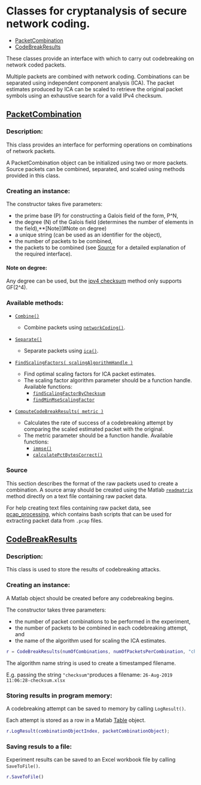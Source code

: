 # Classes for cryptanalysis of secure network coding.
- [PacketCombination](#packetcombination)
- [CodeBreakResults](#codebreakresults)

These classes provide an interface with which to carry out codebreaking on
network coded packets.

Multiple packets are combined with network coding. Combinations can be
separated using independent component analysis (ICA). The packet estimates
produced by ICA can be scaled to retrieve the original packet symbols using
an exhaustive search for a valid IPv4 checksum.


## [PacketCombination](../utilities/PacketCombination.m)

### Description:

This class provides an interface for performing operations on combinations of
network packets.

A PacketCombination object can be initialized using two or more packets.
Source packets can be combined, separated, and scaled using methods
provided in this class.

### Creating an instance:

The constructor takes five parameters:
* the prime base (P) for constructing a Galois field of the form, P^N,
* the degree (N) of the Galois field (determines the number of elements in the 
  field),**[Note](#Note on degree)
* a unique string (can be used as an identifier for the object),
* the number of packets to be combined,
* the packets to be combined (see [Source](#source) for a detailed explanation
  of the required interface).

#### Note on degree:
Any degree can be used, but the [ipv4 checksum](https://github.com/rj-pe/nsr_rlnc_icaff/blob/4ebd52a962029f9c4a0b26c6afd9088a941405a3/scalingAlgorithms/findScalingFactorByChecksum.m#L1)
method only supports GF(2^4).
### Available methods:

* [``Combine()``](https://github.com/rj-pe/nsr_rlnc_icaff/blob/4a15ac9e88c64435a3bb53a266b519cbd9a0f612/utilities/PacketCombination.m#L72)
  - Combine packets using 
  [``networkCoding()``](../utilities/networkCoding.m).

* [``Separate()``](https://github.com/rj-pe/nsr_rlnc_icaff/blob/4a15ac9e88c64435a3bb53a266b519cbd9a0f612/utilities/PacketCombination.m#L83) 
  - Separate packets using
  [``ica()``](../separation/AMERICA/ica.m).

* [``FindScalingFactors( scalingAlgorithmHandle )``](https://github.com/rj-pe/nsr_rlnc_icaff/blob/4a15ac9e88c64435a3bb53a266b519cbd9a0f612/utilities/PacketCombination.m#L97)
  - Find optimal scaling factors for ICA packet estimates.
  
  * The scaling factor algorithm parameter should be a function handle.
  Available functions:
    * [``findScalingFactorByChecksum``](../scalingAlgorithms/findScalingFactorByChecksum.m)
    * [``findMinMseScalingFactor``](../scalingAlgorithms/findMinMseScalingFactor.m)

* [``ComputeCodeBreakResults( metric )``](https://github.com/rj-pe/nsr_rlnc_icaff/blob/4a15ac9e88c64435a3bb53a266b519cbd9a0f612/utilities/PacketCombination.m#L125)
  - Calculates the rate of success of a codebreaking attempt by comparing the
   scaled estimated packet with the original. 
   
  * The metric parameter should be a function handle. Available functions:
      * [``immse()``](https://www.mathworks.com/help/images/ref/immse.html)
      * [``calculatePctBytesCorrect()``](../utilities/calculatePctBytesCorrect.m)

### Source

This section describes the format of the raw packets used to create a combination.
A source array should be created using the Matlab 
[``readmatrix``](https://www.mathworks.com/help/matlab/ref/readmatrix.html)
method directly on a text file containing raw packet data.

For help creating text files containing raw packet data,
see [pcap_processing](../utilities/pcap_processing/), which contains bash
scripts that can be used for extracting packet data from ``.pcap`` files.


## [CodeBreakResults](../utilities/CodeBreakResults.m)

### Description:

This class is used to store the results of codebreaking attacks.

### Creating an instance:

A Matlab object should be created before any codebreaking begins.


The constructor takes three parameters: 
* the number of packet combinations to be performed in the experiment, 
* the number of packets to be combined in each codebreaking attempt, and
* the name of the algorithm used for scaling the ICA estimates.

```Matlab
r = CodeBreakResults(numOfCombinations, numOfPacketsPerCombination, "checksum");
```

The algorithm name string is used to create a timestamped filename.

E.g. passing the string ``"checksum"``produces a filename:
``26-Aug-2019 11:06:28-checksum.xlsx``

### Storing results in program memory:

A codebreaking attempt can be saved to memory by calling ``LogResult()``.

Each attempt is stored as a row in a Matlab 
[Table](https://www.mathworks.com/help/matlab/ref/table.html) object.

```Matlab
r.LogResult(combinationObjectIndex, packetCombinationObject);
```

### Saving resuls to a file:

Experiment results can be saved to an Excel workbook file by calling 
``SaveToFile()``. 

```Matlab
r.SaveToFile()
```
